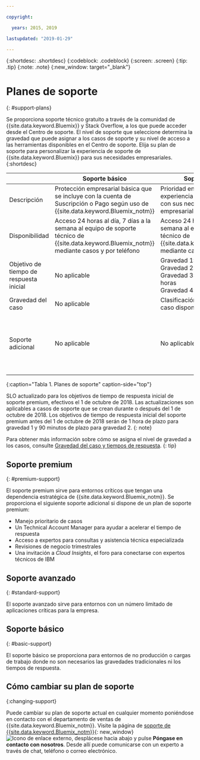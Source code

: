 ```yaml
---

copyright:

  years: 2015, 2019 

lastupdated: "2019-01-29"

---
```



{:shortdesc: .shortdesc}
{:codeblock: .codeblock}
{:screen: .screen}
{:tip: .tip}
{:note: .note}
{:new_window: target="_blank"}

# Planes de soporte
{: #support-plans}

Se proporciona soporte técnico gratuito a través de la comunidad de {{site.data.keyword.Bluemix}} y Stack Overflow, a los que puede acceder desde el Centro de soporte. El nivel de soporte que seleccione determina la gravedad que puede asignar a los casos de soporte y su nivel de acceso a las herramientas disponibles en el Centro de soporte. Elija su plan de soporte para personalizar la experiencia de soporte de {{site.data.keyword.Bluemix}} para sus necesidades empresariales.
{:shortdesc}

|  | Soporte básico | Soporte avanzado | Soporte premium |
|-------------|-------------|-------------|-------------|
| Descripción |	Protección empresarial básica que se incluye con la cuenta de Suscripción o Pago según uso de {{site.data.keyword.Bluemix_notm}} | Prioridad en la gestión del caso y experiencia de soporte alineadas con sus necesidades empresariales | Colaboración de clientes alineada con sus resultados empresariales para acelerar el plazo de rentabilización |
| Disponibilidad | Acceso 24 horas al día, 7 días a la semana al equipo de soporte técnico de {{site.data.keyword.Bluemix_notm}} mediante casos y por teléfono | Acceso 24 horas al día, 7 días a la semana al equipo de soporte técnico de {{site.data.keyword.Bluemix_notm}} mediante casos, teléfono y chat | Acceso 24 horas al día, 7 días a la semana al equipo de soporte técnico de {{site.data.keyword.Bluemix_notm}} mediante casos, teléfono y chat |
| Objetivo de tiempo de respuesta inicial | No aplicable | Gravedad 1: Menos de una hora <br/> Gravedad 2: Menos de dos horas <br/> Gravedad 3: Menos de cuatro horas <br/> Gravedad 4: Menos de ocho horas | Gravedad 1: Menos de 15 minutos <br/> Gravedad 2: Menos de 1 hora <br/> Gravedad 3: Menos de dos horas <br/> Gravedad 4: Menos de cuatro horas |
| Gravedad del caso | No aplicable | Clasificación de la gravedad del caso disponible | Clasificación de la gravedad del caso disponible |
| Soporte adicional | No aplicable | No aplicable | Technical Account Manager asignado <br/> <br/> Revisiones de negocio trimestrales <br/><br/> Acceso a expertos <br/> <br/> Invitación a Cloud Insights |
{:caption="Tabla 1. Planes de soporte" caption-side="top"}

SLO actualizado para los objetivos de tiempo de respuesta inicial de soporte premium, efectivos el 1 de octubre de 2018. Las actualizaciones son aplicables a casos de soporte que se crean durante o después del 1 de octubre de 2018. Los objetivos de tiempo de respuesta inicial del soporte premium antes del 1 de octubre de 2018 serán de 1 hora de plazo para gravedad 1 y 90 minutos de plazo para gravedad 2.
{: note}

Para obtener más información sobre cómo se asigna el nivel de gravedad a los casos, consulte [Gravedad del caso y tiempos de respuesta](/docs/get-support?topic=get-support-support-case-severity#support-case-severity).
{: tip} 

## Soporte premium
{: #premium-support}

El soporte premium sirve para entornos críticos que tengan una dependencia estratégica de {{site.data.keyword.Bluemix_notm}}. Se proporciona el siguiente soporte adicional si dispone de un plan de soporte premium:
  * Manejo prioritario de casos
  * Un Technical Account Manager para ayudar a acelerar el tiempo de respuesta
  * Acceso a expertos para consultas y asistencia técnica especializada
  * Revisiones de negocio trimestrales
  * Una invitación a *Cloud Insights*, el foro para conectarse con expertos técnicos de IBM

## Soporte avanzado
{: #standard-support}

El soporte avanzado sirve para entornos con un número limitado de aplicaciones críticas para la empresa.

## Soporte básico
{: #basic-support}

El soporte básico se proporciona para entornos de no producción o cargas de trabajo donde no son necesarios las gravedades tradicionales ni los tiempos de respuesta.

## Cómo cambiar su plan de soporte
{:changing-support}

Puede cambiar su plan de soporte actual en cualquier momento poniéndose en contacto con el departamento de ventas de {{site.data.keyword.Bluemix_notm}}. Visite la página de [soporte de {{site.data.keyword.Bluemix_notm}}](https://www.ibm.com/cloud/support){: new_window} ![Icono de enlace externo](../icons/launch-glyph.svg "Icono de enlace externo"), desplácese hacia abajo y pulse **Póngase en contacto con nosotros**. Desde allí puede comunicarse con un experto a través de chat, teléfono o correo electrónico.  


